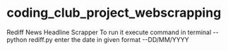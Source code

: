 # coding_club_project_webscrapping
Rediff News Headline Scrapper
To run it execute command in terminal --python rediff.py
enter the date in given format --DD/MM/YYYY
